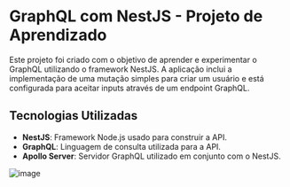 # GraphQL com NestJS - Projeto de Aprendizado

Este projeto foi criado com o objetivo de aprender e experimentar o GraphQL utilizando o framework NestJS. A aplicação inclui a implementação de uma mutação simples para criar um usuário e está configurada para aceitar inputs através de um endpoint GraphQL.

## Tecnologias Utilizadas

- **NestJS**: Framework Node.js usado para construir a API.
- **GraphQL**: Linguagem de consulta utilizada para a API.
- **Apollo Server**: Servidor GraphQL utilizado em conjunto com o NestJS.

![image](https://github.com/user-attachments/assets/815a6a6a-dacb-46a4-b081-5d11963a5a46)

